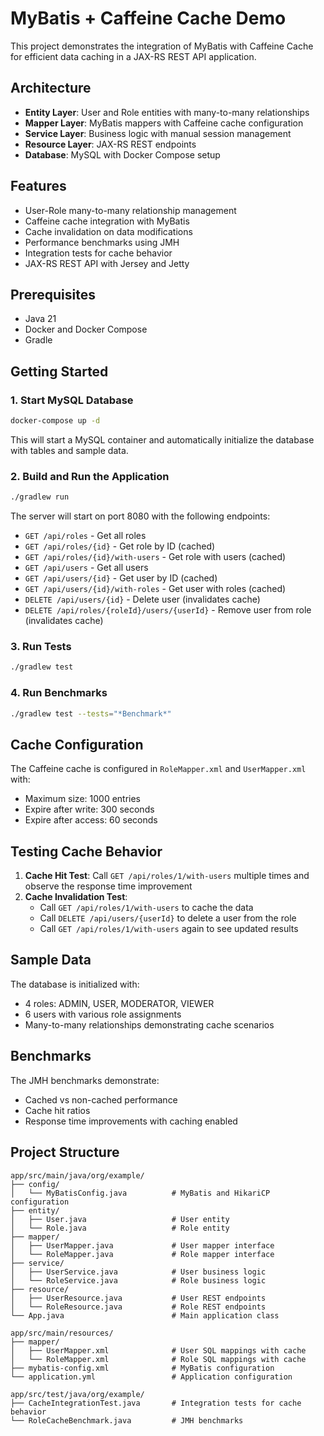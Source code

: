 # MyBatis + Caffeine Cache Demo

This project demonstrates the integration of MyBatis with Caffeine Cache for efficient data caching in a JAX-RS REST API application.

## Architecture

- **Entity Layer**: User and Role entities with many-to-many relationships
- **Mapper Layer**: MyBatis mappers with Caffeine cache configuration
- **Service Layer**: Business logic with manual session management
- **Resource Layer**: JAX-RS REST endpoints
- **Database**: MySQL with Docker Compose setup

## Features

- User-Role many-to-many relationship management
- Caffeine cache integration with MyBatis
- Cache invalidation on data modifications
- Performance benchmarks using JMH
- Integration tests for cache behavior
- JAX-RS REST API with Jersey and Jetty

## Prerequisites

- Java 21
- Docker and Docker Compose
- Gradle

## Getting Started

### 1. Start MySQL Database

```bash
docker-compose up -d
```

This will start a MySQL container and automatically initialize the database with tables and sample data.

### 2. Build and Run the Application

```bash
./gradlew run
```

The server will start on port 8080 with the following endpoints:

- `GET /api/roles` - Get all roles
- `GET /api/roles/{id}` - Get role by ID (cached)
- `GET /api/roles/{id}/with-users` - Get role with users (cached)
- `GET /api/users` - Get all users
- `GET /api/users/{id}` - Get user by ID (cached)
- `GET /api/users/{id}/with-roles` - Get user with roles (cached)
- `DELETE /api/users/{id}` - Delete user (invalidates cache)
- `DELETE /api/roles/{roleId}/users/{userId}` - Remove user from role (invalidates cache)

### 3. Run Tests

```bash
./gradlew test
```

### 4. Run Benchmarks

```bash
./gradlew test --tests="*Benchmark*"
```

## Cache Configuration

The Caffeine cache is configured in `RoleMapper.xml` and `UserMapper.xml` with:

- Maximum size: 1000 entries
- Expire after write: 300 seconds
- Expire after access: 60 seconds

## Testing Cache Behavior

1. **Cache Hit Test**: Call `GET /api/roles/1/with-users` multiple times and observe the response time improvement
2. **Cache Invalidation Test**: 
   - Call `GET /api/roles/1/with-users` to cache the data
   - Call `DELETE /api/users/{userId}` to delete a user from the role
   - Call `GET /api/roles/1/with-users` again to see updated results

## Sample Data

The database is initialized with:
- 4 roles: ADMIN, USER, MODERATOR, VIEWER
- 6 users with various role assignments
- Many-to-many relationships demonstrating cache scenarios

## Benchmarks

The JMH benchmarks demonstrate:
- Cached vs non-cached performance
- Cache hit ratios
- Response time improvements with caching enabled

## Project Structure

```
app/src/main/java/org/example/
├── config/
│   └── MyBatisConfig.java          # MyBatis and HikariCP configuration
├── entity/
│   ├── User.java                   # User entity
│   └── Role.java                   # Role entity
├── mapper/
│   ├── UserMapper.java             # User mapper interface
│   └── RoleMapper.java             # Role mapper interface
├── service/
│   ├── UserService.java            # User business logic
│   └── RoleService.java            # Role business logic
├── resource/
│   ├── UserResource.java           # User REST endpoints
│   └── RoleResource.java           # Role REST endpoints
└── App.java                        # Main application class

app/src/main/resources/
├── mapper/
│   ├── UserMapper.xml              # User SQL mappings with cache
│   └── RoleMapper.xml              # Role SQL mappings with cache
├── mybatis-config.xml              # MyBatis configuration
└── application.yml                 # Application configuration

app/src/test/java/org/example/
├── CacheIntegrationTest.java       # Integration tests for cache behavior
└── RoleCacheBenchmark.java         # JMH benchmarks
```